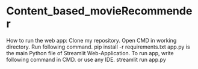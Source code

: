 # Content_based_movieRecommender

How to run the web app:
Clone my repository.
Open CMD in working directory.
Run following command.
pip install -r requirements.txt
app.py is the main Python file of Streamlit Web-Application.
To run app, write following command in CMD. or use any IDE.
streamlit run app.py
